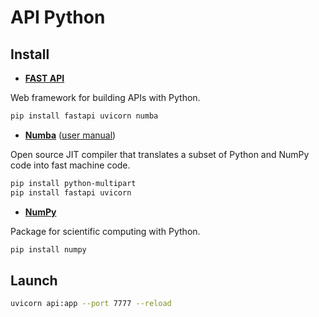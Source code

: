 # API Python

## Install

- [**FAST API**](https://fastapi.tiangolo.com/)

Web framework for building APIs with Python.


```bash
pip install fastapi uvicorn numba
```
- [**Numba**](https://numba.pydata.org/) ([user manual](https://numba.readthedocs.io/en/stable/user/index.html))

Open source JIT compiler that translates a subset of Python and NumPy code into fast machine code.

```bash
pip install python-multipart
pip install fastapi uvicorn
```

- [**NumPy**](https://numpy.org/)

Package for scientific computing with Python.

```bash
pip install numpy
```

## Launch

```bash
uvicorn api:app --port 7777 --reload
```



